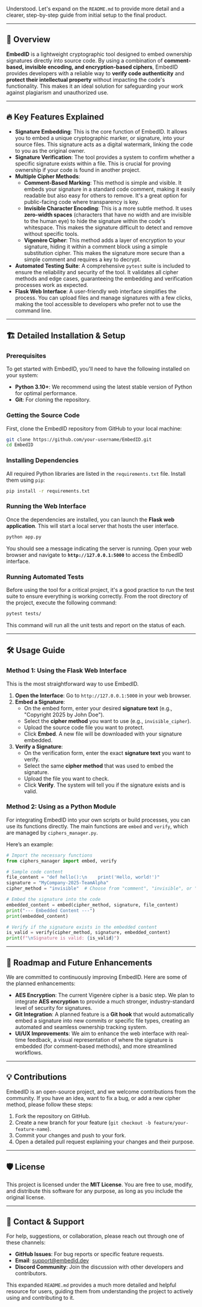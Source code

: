 Understood. Let's expand on the `README.md` to provide more detail and a clearer, step-by-step guide from initial setup to the final product.

-----

## 📌 Overview

**EmbedID** is a lightweight cryptographic tool designed to embed ownership signatures directly into source code. By using a combination of **comment-based, invisible encoding, and encryption-based ciphers**, EmbedID provides developers with a reliable way to **verify code authenticity** and **protect their intellectual property** without impacting the code's functionality. This makes it an ideal solution for safeguarding your work against plagiarism and unauthorized use.

-----

## 🔥 Key Features Explained

* **Signature Embedding**: This is the core function of EmbedID. It allows you to embed a unique cryptographic marker, or signature, into your source files. This signature acts as a digital watermark, linking the code to you as the original owner.
* **Signature Verification**: The tool provides a system to confirm whether a specific signature exists within a file. This is crucial for proving ownership if your code is found in another project.
* **Multiple Cipher Methods**:
  * **Comment-Based Marking**: This method is simple and visible. It embeds your signature in a standard code comment, making it easily readable but also easy for others to remove. It's a great option for public-facing code where transparency is key.
  * **Invisible Character Encoding**: This is a more subtle method. It uses **zero-width spaces** (characters that have no width and are invisible to the human eye) to hide the signature within the code's whitespace. This makes the signature difficult to detect and remove without specific tools.
  * **Vigenère Cipher**: This method adds a layer of encryption to your signature, hiding it within a comment block using a simple substitution cipher. This makes the signature more secure than a simple comment and requires a key to decrypt.
* **Automated Testing Suite**: A comprehensive `pytest` suite is included to ensure the reliability and security of the tool. It validates all cipher methods and edge cases, guaranteeing the embedding and verification processes work as expected.
* **Flask Web Interface**: A user-friendly web interface simplifies the process. You can upload files and manage signatures with a few clicks, making the tool accessible to developers who prefer not to use the command line.

-----

## 🏗️ Detailed Installation & Setup

### **Prerequisites**

To get started with EmbedID, you'll need to have the following installed on your system:

* **Python 3.10+**: We recommend using the latest stable version of Python for optimal performance.
* **Git**: For cloning the repository.

### **Getting the Source Code**

First, clone the EmbedID repository from GitHub to your local machine:

```bash
git clone https://github.com/your-username/EmbedID.git
cd EmbedID
```

### **Installing Dependencies**

All required Python libraries are listed in the `requirements.txt` file. Install them using `pip`:

```bash
pip install -r requirements.txt
```

### **Running the Web Interface**

Once the dependencies are installed, you can launch the **Flask web application**. This will start a local server that hosts the user interface.

```bash
python app.py
```

You should see a message indicating the server is running. Open your web browser and navigate to **`http://127.0.0.1:5000`** to access the EmbedID interface.

### **Running Automated Tests**

Before using the tool for a critical project, it's a good practice to run the test suite to ensure everything is working correctly. From the root directory of the project, execute the following command:

```bash
pytest tests/
```

This command will run all the unit tests and report on the status of each.

-----

## 🛠️ Usage Guide

### **Method 1: Using the Flask Web Interface**

This is the most straightforward way to use EmbedID.

1. **Open the Interface**: Go to `http://127.0.0.1:5000` in your web browser.
2. **Embed a Signature**:
      * On the embed form, enter your desired **signature text** (e.g., "Copyright 2025 by John Doe").
      * Select the **cipher method** you want to use (e.g., `invisible_cipher`).
      * Upload the source code file you want to protect.
      * Click **Embed**. A new file will be downloaded with your signature embedded.
3. **Verify a Signature**:
      * On the verification form, enter the exact **signature text** you want to verify.
      * Select the same **cipher method** that was used to embed the signature.
      * Upload the file you want to check.
      * Click **Verify**. The system will tell you if the signature exists and is valid.

### **Method 2: Using as a Python Module**

For integrating EmbedID into your own scripts or build processes, you can use its functions directly. The main functions are `embed` and `verify`, which are managed by `ciphers_manager.py`.

Here’s an example:

```python
# Import the necessary functions
from ciphers_manager import embed, verify

# Sample code content
file_content = "def hello():\n    print('Hello, world!')"
signature = "MyCompany-2025-TeamAlpha"
cipher_method = "invisible"  # Choose from "comment", "invisible", or "vigenere"

# Embed the signature into the code
embedded_content = embed(cipher_method, signature, file_content)
print("--- Embedded Content ---")
print(embedded_content)

# Verify if the signature exists in the embedded content
is_valid = verify(cipher_method, signature, embedded_content)
print(f"\nSignature is valid: {is_valid}")
```

-----

## 🚀 Roadmap and Future Enhancements

We are committed to continuously improving EmbedID. Here are some of the planned enhancements:

* **AES Encryption**: The current Vigenère cipher is a basic step. We plan to integrate **AES encryption** to provide a much stronger, industry-standard level of security for signatures.
* **Git Integration**: A planned feature is a **Git hook** that would automatically embed a signature into new commits or specific file types, creating an automated and seamless ownership tracking system.
* **UI/UX Improvements**: We aim to enhance the web interface with real-time feedback, a visual representation of where the signature is embedded (for comment-based methods), and more streamlined workflows.

-----

## 💡 Contributions

EmbedID is an open-source project, and we welcome contributions from the community. If you have an idea, want to fix a bug, or add a new cipher method, please follow these steps:

1. Fork the repository on GitHub.
2. Create a new branch for your feature (`git checkout -b feature/your-feature-name`).
3. Commit your changes and push to your fork.
4. Open a detailed pull request explaining your changes and their purpose.

-----

## 🛡️ License

This project is licensed under the **MIT License**. You are free to use, modify, and distribute this software for any purpose, as long as you include the original license.

-----

## 📧 Contact & Support

For help, suggestions, or collaboration, please reach out through one of these channels:

* **GitHub Issues**: For bug reports or specific feature requests.
* **Email**: <support@embedid.dev>
* **Discord Community**: Join the discussion with other developers and contributors.

This expanded `README.md` provides a much more detailed and helpful resource for users, guiding them from understanding the project to actively using and contributing to it.
